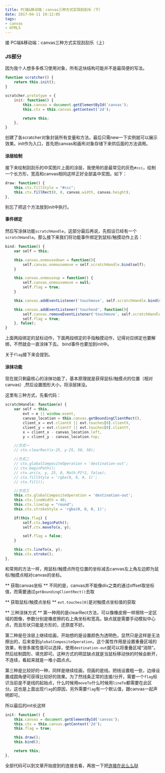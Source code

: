 ```yaml
---
title: PC端&移动端：canvas三种方式实现刮刮乐（下）
date: 2017-04-11 19:12:05
tags:
- canvas
- HTML5
---
```

接 PC端&移动端：canvas三种方式实现刮刮乐（上）
<!--more-->

### JS部分
因为我个人想多多练习使用对象，所有这块结构可能并不是最简便的写法。
``` js
function scratcher() {
    return this.init();
}

scratcher.prototype = {
    init: function() {
        this.canvas = document.getElementById('canvas');
        this.ctx = this.canvas.getContext('2d');

        return this;
    },
}
```
创建了各scratcher对象封装所有变量和方法，最后只需new一下实例就可以展示效果。init作为入口，首先把canvas和画布对象存储下来供后面的方法调用。

#### 涂层绘制
接下来绘制刮刮乐的中奖图片上面的涂层，我使用的是最常见的灰色`#ccc`，绘制一个长方形，宽高和canvas相同这样正好全部盖中奖图。如下：
```js
draw: function() {
    this.ctx.fillStyle = "#ccc";
    this.ctx.fillRect(0, 0, canvas.width, canvas.height);
},
```
别忘了把这个方法放到init中执行。

#### 事件绑定
然后写涂抹功能`scratchHandle`，这部分最后再说，先假设已经有一个`scratchHandle`。那么接下来我们将功能事件绑定到鼠标/触摸动作上去：
```js
bind: function() {
    var self = this;

    this.canvas.onmousedown = function(){
        self.canvas.onmousemove = self.scratchHandle.bind(self);
    }

    this.canvas.onmouseup = function() {
        self.canvas.onmousemove = null;
        self.flag = true;
    }

    this.canvas.addEventListener('touchmove', self.scratchHandle.bind(self), false);

    this.canvas.addEventListener('touchend', function(){
        self.canvas.removeEventListener('touchmove', self.scratchHandle.bind(self), false);
        self.flag = true;
    }, false);
}
```
上面两段绑定的鼠标动作，下面两段绑定的手指触摸动作，记得对应绑定也要解绑，不然就会一直涂抹下去。
bind事件也要加到init中。

关于`flag`接下来会提到。

#### 涂抹功能
现在就只剩最核心的涂抹功能了，基本原理就是获得鼠标/触摸点的位置（相对canvas）,然后设置图形大小，将涂层抹没。

这里有三种方式，先看代码：
```js
scratchHandle: function(e) {
    var self = this,
        evt = e || window.event,
        canvas_location = this.canvas.getBoundingClientRect(),
        client_x = evt.clientX || evt.touches[0].clientX,
        client_y = evt.clientY || evt.touches[0].clientY,
        x = client_x - canvas_location.left,
        y = client_y - canvas_location.top;

    //方式一
    // ctx.clearRect(x-25, y-25, 50, 50);

    //方式二
    // ctx.globalCompositeOperation = 'destination-out';
    // ctx.beginPath();
    // ctx.arc(x, y, 25, 0, Math.PI*2, false);
    // ctx.fillStyle = 'rgba(0, 0, 0, 1)';
    // ctx.fill();

    //方式三
    this.ctx.globalCompositeOperation = 'destination-out';
    this.ctx.lineWidth = 40;
    this.ctx.lineCap = "round";
    this.ctx.strokeStyle = 'rgba(0, 0, 0, 1)';

    if(this.flag) {
        self.ctx.beginPath();
        self.ctx.moveTo(x, y);

        self.flag = false;
    }

    this.ctx.lineTo(x, y);
    this.ctx.stroke();
},
```
和常用的方法一样，用鼠标/触摸点所在位置的坐标减去canvas左上角左边即为鼠标/触摸点相对canvas的坐标。

** 获取canvas坐标 **
不同的是，canvas并不能像div之类的通过offset取坐标值，而需要通过`getBoundingClientRect()`去取

** 获取鼠标/触摸点坐标 **
`evt.touches[0]`是对触摸点坐标值的获取

** 三种涂抹方式 **
第一种用的是clearRect方法，可以像橡皮擦一样擦除一定区域的图像，参数分别是橡皮擦的右上角坐标和宽高。缺点就是需要手动模拟中心点，而且形状只能是方形的，还原度不好。

第二种是在涂层上继续绘画，开始想的是设置颜色为透明色，显然只是这样是无法擦出的，后来查到`globalCompositeOperation`，这个属性作用是设置重叠区域的效果，有很多属性值可以选择，使用`destination-out`就可以将重叠区域“消除”。然后绘制圆形、填充即可。这种方式的明显缺点就是当鼠标移动快的时候会断开，不连续，看起来就是一堆小圆点点。

第三种是比较好的一种，同样是继续绘画，但画的是线。把线设置粗一些，边缘设置成圆角便可获得比较好的效果。为了然线条正常的连接/分开，需要一个`flag`标识当前是不是线的起始点，什么时候用`moveTo`什么时候用`lineTo`都需要在此区分。这也是上面出现`flag`的原因，另外需要`flag`有一个默认值，跟canvas一起声明即可。

所以最后的init长这样
```js
init: function() {
    this.canvas = document.getElementById('canvas');
    this.ctx = this.canvas.getContext('2d');
    this.flag = true;

    this.draw();
    this.bind();

    return this;
},
```
全部代码可以到文章开始提到的连接去看，再放一下把[连接在此么么哒](https://jsfiddle.net/miyalee/pt5f0Ljm/)

